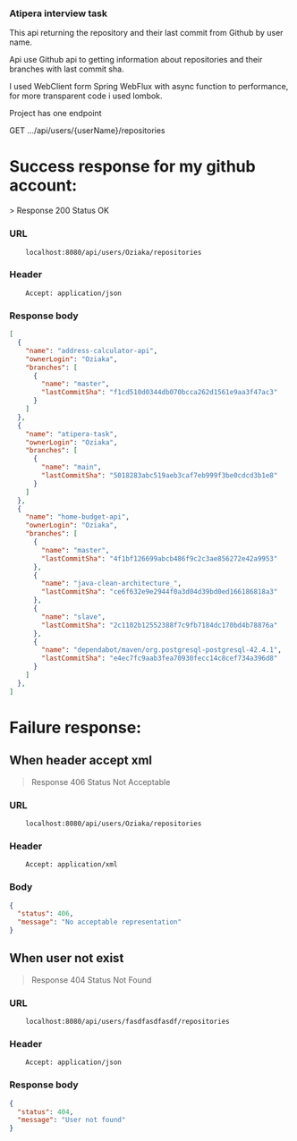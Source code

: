 ### Atipera interview task

This api returning the repository and their last commit from Github by user name.

Api use Github api to getting information about repositories and their branches with last commit sha.

I used WebClient form Spring WebFlux with async function to performance, for more transparent code i used lombok.

Project has one endpoint

GET .../api/users/{userName}/repositories

<h1>Success response for my github account:</h1>
> Response 200 Status OK

### URL

```
    localhost:8080/api/users/Oziaka/repositories
```

### Header

```
    Accept: application/json
```

### Response body

```json
[
  {
    "name": "address-calculator-api",
    "ownerLogin": "Oziaka",
    "branches": [
      {
        "name": "master",
        "lastCommitSha": "f1cd510d0344db070bcca262d1561e9aa3f47ac3"
      }
    ]
  },
  {
    "name": "atipera-task",
    "ownerLogin": "Oziaka",
    "branches": [
      {
        "name": "main",
        "lastCommitSha": "5018283abc519aeb3caf7eb999f3be0cdcd3b1e8"
      }
    ]
  },
  {
    "name": "home-budget-api",
    "ownerLogin": "Oziaka",
    "branches": [
      {
        "name": "master",
        "lastCommitSha": "4f1bf126699abcb486f9c2c3ae856272e42a9953"
      },
      {
        "name": "java-clean-architecture_",
        "lastCommitSha": "ce6f632e9e2944f0a3d04d39bd0ed166186818a3"
      },
      {
        "name": "slave",
        "lastCommitSha": "2c1102b12552388f7c9fb7184dc170bd4b78876a"
      },
      {
        "name": "dependabot/maven/org.postgresql-postgresql-42.4.1",
        "lastCommitSha": "e4ec7fc9aab3fea70930fecc14c8cef734a396d8"
      }
    ]
  },
]
```
<h1>Failure response:</h1>
<h2>When header accept xml</h2>

> Response 406 Status Not Acceptable

### URL

```
    localhost:8080/api/users/Oziaka/repositories
```

### Header

```
    Accept: application/xml
```

### Body

```json
{
  "status": 406,
  "message": "No acceptable representation"
}
```

<h2>When user not exist</h2>

> Response 404 Status Not Found

### URL

```
    localhost:8080/api/users/fasdfasdfasdf/repositories
```

### Header

```
    Accept: application/json
```

### Response body

```json
{
  "status": 404,
  "message": "User not found"
}
```







